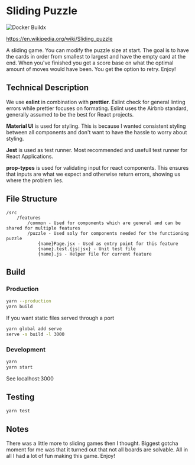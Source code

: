 # Sliding Puzzle
![Docker Buildx](https://github.com/Lyr-7D1h/sliding_puzzle/workflows/Docker%20Buildx/badge.svg)

https://en.wikipedia.org/wiki/Sliding_puzzle

A sliding game. You can modify the puzzle size at start. The goal is to have the cards in order from smallest to largest and have the empty card at the end. When you've finished you get a score base on what the optimal amount of moves would have been. You get the option to retry. Enjoy!

## Technical Description

We use **eslint** in combination with **prettier**.
Eslint check for general linting errors while prettier focuses on formating.
Eslint uses the Airbnb standard, generally assumed to be the best for React projects.

**Material UI** is used for styling.
This is because I wanted consistent styling between all components and don't want to have the hassle to worry about styling.

**Jest** is used as test runner.
Most recommended and usefull test runner for React Applications.

**prop-types** is used for validating input for react components. This ensures that inputs are what we expect and otherwise return errors, showing us where the problem lies.

## File Structure

```
/src
    /features
        /common - Used for components which are general and can be shared for multiple features
        /puzzle - Used soly for components needed for the functioning puzzle
            {name}Page.jsx - Used as entry point for this feature
            {name}.test.{js|jsx} - Unit test file
            {name}.js - Helper file for current feature
```

## Build

### Production

```bash
yarn --production
yarn build
```

If you want static files served through a port

```bash
yarn global add serve
serve -s build -l 3000
```

### Development

```bash
yarn
yarn start
```

See localhost:3000

## Testing

```bash
yarn test
```

## Notes

There was a little more to sliding games then I thought. Biggest gotcha moment for me was that it turned out that not all boards are solvable. All in all I had a lot of fun making this game. Enjoy!
